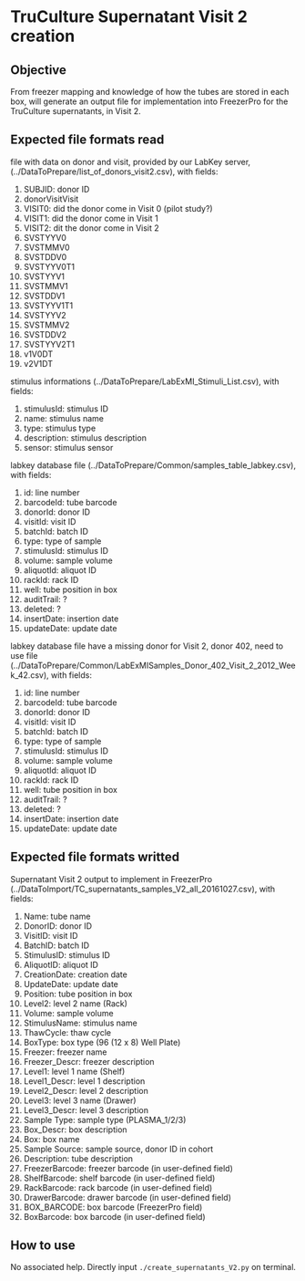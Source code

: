 # TruCulture Supernatant Visit 2 creation

## Objective

From freezer mapping and knowledge of how the tubes are stored in each box,
will generate an output file for implementation into FreezerPro for the
TruCulture supernatants, in Visit 2.

## Expected file formats read

file with data on donor and visit, provided by our LabKey server,
(../DataToPrepare/list_of_donors_visit2.csv), with fields:

1. SUBJID: donor ID
2. donorVisitVisit
3. VISIT0: did the donor come in Visit 0 (pilot study?)
4. VISIT1: did the donor come in Visit 1
5. VISIT2: dit the donor come in Visit 2
6. SVSTYYV0
7. SVSTMMV0
8. SVSTDDV0
9. SVSTYYV0T1
10. SVSTYYV1
11. SVSTMMV1
12. SVSTDDV1
13. SVSTYYV1T1
14. SVSTYYV2
15. SVSTMMV2
16. SVSTDDV2
17. SVSTYYV2T1
18. v1V0DT
19. v2V1DT

stimulus informations (../DataToPrepare/LabExMI_Stimuli_List.csv), with fields:

1. stimulusId: stimulus ID
2. name: stimulus name
3. type: stimulus type
4. description: stimulus description
5. sensor: stimulus sensor

labkey database file (../DataToPrepare/Common/samples_table_labkey.csv), with
fields:

1. id: line number
2. barcodeId: tube barcode
3. donorId: donor ID
4. visitId: visit ID
5. batchId: batch ID
6. type: type of sample
7. stimulusId: stimulus ID
8. volume: sample volume
9. aliquotId: aliquot ID
10. rackId: rack ID
11. well: tube position in box
12. auditTrail: ?
13. deleted: ?
14. insertDate: insertion date
15. updateDate: update date

labkey database file have a missing donor for Visit 2, donor 402, need to use
file (../DataToPrepare/Common/LabExMISamples_Donor_402_Visit_2_2012_Week_42.csv),
with fields:

1. id: line number
2. barcodeId: tube barcode
3. donorId: donor ID
4. visitId: visit ID
5. batchId: batch ID
6. type: type of sample
7. stimulusId: stimulus ID
8. volume: sample volume
9. aliquotId: aliquot ID
10. rackId: rack ID
11. well: tube position in box
12. auditTrail: ?
13. deleted: ?
14. insertDate: insertion date
15. updateDate: update date

## Expected file formats writted

Supernatant Visit 2 output to implement in FreezerPro
(../DataToImport/TC_supernatants_samples_V2_all_20161027.csv), with fields:

1. Name: tube name
2. DonorID: donor ID
3. VisitID: visit ID
4. BatchID: batch ID
5. StimulusID: stimulus ID
6. AliquotID: aliquot ID
7. CreationDate: creation date
8. UpdateDate: update date
9. Position: tube position in box
10. Level2: level 2 name (Rack)
11. Volume: sample volume
12. StimulusName: stimulus name
13. ThawCycle: thaw cycle
14. BoxType: box type (96 (12 x 8) Well Plate)
15. Freezer: freezer name
16. Freezer_Descr: freezer description
17. Level1: level 1 name (Shelf)
18. Level1_Descr: level 1 description
19. Level2_Descr: level 2 description
20. Level3: level 3 name (Drawer)
21. Level3_Descr: level 3 description
22. Sample Type: sample type (PLASMA_1/2/3)
23. Box_Descr: box description
24. Box: box name
25. Sample Source: sample source, donor ID in cohort
26. Description: tube description
27. FreezerBarcode: freezer barcode (in user-defined field)
28. ShelfBarcode: shelf barcode (in user-defined field)
29. RackBarcode: rack barcode (in user-defined field)
30. DrawerBarcode: drawer barcode (in user-defined field)
31. BOX_BARCODE: box barcode (FreezerPro field)
32. BoxBarcode: box barcode (in user-defined field)

## How to use

No associated help. Directly input `./create_supernatants_V2.py` on terminal.
